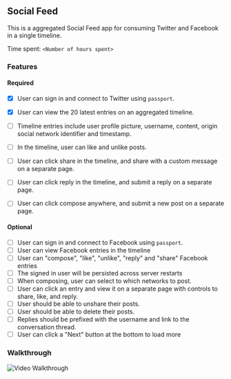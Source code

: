 ## Social Feed

This is a aggregated Social Feed app for consuming Twitter and Facebook in a single timeline.

Time spent: `<Number of hours spent>`

### Features

#### Required

- [x] User can sign in and connect to Twitter using `passport`.
- [x] User can view the 20 latest entries on an aggregated timeline.
- [ ] Timeline entries include user profile picture, username, content, origin social network identifier and timestamp.
- [ ] In the timeline, user can like and unlike posts.
- [ ] User can click share in the timeline, and share with a custom message on a separate page.
- [ ] User can click reply in the timeline, and submit a reply on a separate page.
- [ ] User can click compose anywhere, and submit a new post on a separate page.


#### Optional

- [ ] User can sign in and connect to Facebook using `passport`.
- [ ] User can view Facebook entries in the timeline
- [ ] User can "compose", "like", "unlike", "reply" and "share" Facebook entries
- [ ] The signed in user will be persisted across server restarts
- [ ] When composing, user can select to which networks to post.
- [ ] User can click an entry and view it on a separate page with controls to share, like, and reply.
- [ ] User should be able to unshare their posts.
- [ ] User should be able to delete their posts.
- [ ] Replies should be prefixed with the username and link to the conversation thread.
- [ ] User can click a "Next" button at the bottom to load more 

### Walkthrough

![Video Walkthrough](...)



